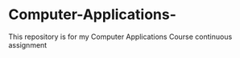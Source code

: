 # Computer-Applications-
This repository is for my Computer Applications Course continuous assignment 
